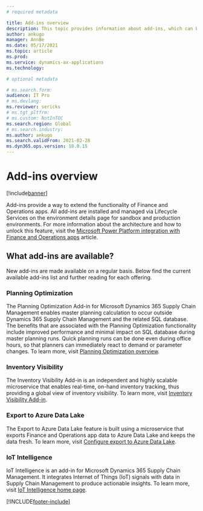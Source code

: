 ```yaml
---
# required metadata

title: Add-ins overview
description: This topic provides information about add-ins, which can be used to extend the functionality of Finance and Operations apps.
author: ankugo
manager: AnnBe
ms.date: 05/17/2021
ms.topic: article
ms.prod:
ms.service: dynamics-ax-applications
ms.technology: 

# optional metadata

# ms.search.form:
audience: IT Pro
# ms.devlang: 
ms.reviewer: sericks
# ms.tgt_pltfrm: 
# ms.custom: NotInTOC
ms.search.region: Global
# ms.search.industry:
ms.author: ankugo
ms.search.validFrom: 2021-02-28
ms.dyn365.ops.version: 10.0.15
---
```


# Add-ins overview

[!include[banner](../includes/banner.md)]

Add-ins provide a way to extend the functionality of Finance and Operations apps. All add-ins are installed and managed via Lifecycle Services on the environment details page for sandbox and production environments.  For more information about the architecture and how to unlock this feature, visit the [Microsoft Power Platform integration with Finance and Operations apps](overview.md) article.

## What add-ins are available?
New add-ins are made available on a regular basis.  Below find the current available add-ins list and further reading for each offering.

### Planning Optimization
The Planning Optimization Add-in for Microsoft Dynamics 365 Supply Chain Management enables master planning calculation to occur outside Dynamics 365 Supply Chain Management and the related SQL database. The benefits that are associated with the Planning Optimization functionality include improved performance and minimal impact on SQL database during master planning runs. Quick planning runs can be done even during office hours, so that planners can immediately react to demand or parameter changes.  To learn more, visit [Planning Optimization overview](../../../supply-chain/master-planning/planning-optimization/planning-optimization-overview.md).

### Inventory Visibility
The Inventory Visibility Add-in is an independent and highly scalable microservice that enables real-time, on-hand inventory tracking, thus providing a global view of inventory visibility. To learn more, visit [Inventory Visibility Add-in](../../../supply-chain/inventory/inventory-visibility.md). 

### Export to Azure Data Lake
The Export to Azure Data Lake feature is built using a microservice that exports Finance and Operations app data to Azure Data Lake and keeps the data fresh.  To learn more, visit [Configure export to Azure Data Lake](../data-entities/configure-export-data-lake.md).

### IoT Intelligence 
IoT Intelligence is an add-in for Microsoft Dynamics 365 Supply Chain Management. It integrates Internet of Things (IoT) signals with data in Supply Chain Management to produce actionable insights. To learn more, visit [IoT Intelligence home page](../../../supply-chain/iot/iot-intelligence-home-page.md).


[!INCLUDE[footer-include](../../../includes/footer-banner.md)]
